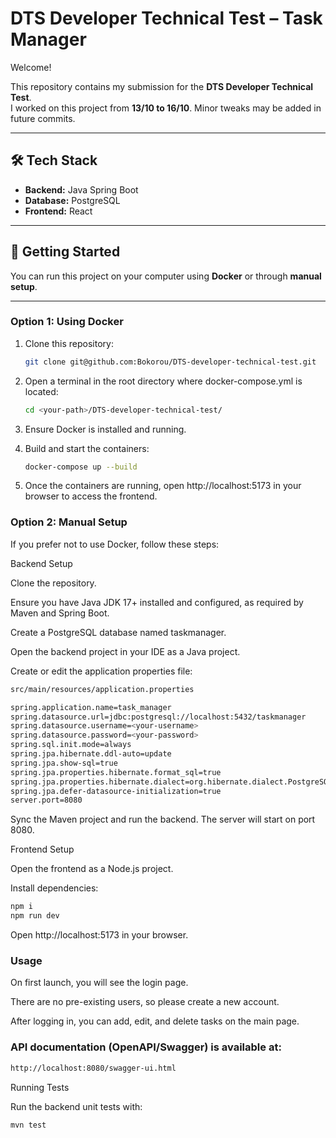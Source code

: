 # DTS Developer Technical Test – Task Manager

Welcome!  

This repository contains my submission for the **DTS Developer Technical Test**.  
I worked on this project from **13/10 to 16/10**. Minor tweaks may be added in future commits.

---

## 🛠 Tech Stack

- **Backend:** Java Spring Boot  
- **Database:** PostgreSQL  
- **Frontend:** React  

---

## 🚀 Getting Started

You can run this project on your computer using **Docker** or through **manual setup**.

---

### Option 1: Using Docker

1. Clone this repository:

   ```bash
   git clone git@github.com:Bokorou/DTS-developer-technical-test.git

2. Open a terminal in the root directory where docker-compose.yml is located:
   ```bash
   cd <your-path>/DTS-developer-technical-test/

3. Ensure Docker is installed and running.

4. Build and start the containers:
   ```bash
   docker-compose up --build

5. Once the containers are running, open http://localhost:5173
 in your browser to access the frontend.

### Option 2: Manual Setup

If you prefer not to use Docker, follow these steps:

Backend Setup

Clone the repository.

Ensure you have Java JDK 17+ installed and configured, as required by Maven and Spring Boot.

Create a PostgreSQL database named taskmanager.

Open the backend project in your IDE as a Java project.

Create or edit the application properties file:

```bash
src/main/resources/application.properties
```
```bash
spring.application.name=task_manager
spring.datasource.url=jdbc:postgresql://localhost:5432/taskmanager
spring.datasource.username=<your-username>
spring.datasource.password=<your-password>
spring.sql.init.mode=always
spring.jpa.hibernate.ddl-auto=update
spring.jpa.show-sql=true
spring.jpa.properties.hibernate.format_sql=true
spring.jpa.properties.hibernate.dialect=org.hibernate.dialect.PostgreSQLDialect
spring.jpa.defer-datasource-initialization=true
server.port=8080
```

Sync the Maven project and run the backend. The server will start on port 8080.

Frontend Setup

Open the frontend as a Node.js project.

Install dependencies:

```bash
npm i
npm run dev
```

Open http://localhost:5173 in your browser.


### Usage

On first launch, you will see the login page.

There are no pre-existing users, so please create a new account.

After logging in, you can add, edit, and delete tasks on the main page.

### API documentation (OpenAPI/Swagger) is available at:

```bash
http://localhost:8080/swagger-ui.html
```

Running Tests

Run the backend unit tests with:

```bash
mvn test
```


